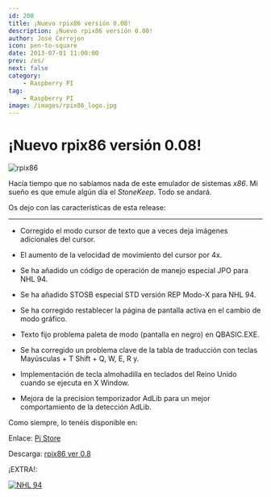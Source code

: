 ```yaml
---
id: 200
title: ¡Nuevo rpix86 versión 0.08!
description: ¡Nuevo rpix86 versión 0.08!
author: Jose Cerrejon
icon: pen-to-square
date: 2013-07-01 11:00:00
prev: /es/
next: false
category:
    - Raspberry PI
tag:
    - Raspberry PI
image: /images/rpix86_logo.jpg
---
```


# ¡Nuevo rpix86 versión 0.08!

![rpix86](/images/rpix86_logo.jpg)

Hacía tiempo que no sabíamos nada de este emulador de sistemas _x86_. Mi sueño es que emule algún día el _StoneKeep_. Todo se andará.

Os dejo con las características de esta release:

---

-   Corregido el modo cursor de texto que a veces deja imágenes adicionales del cursor.

-   El aumento de la velocidad de movimiento del cursor por 4x.

-   Se ha añadido un código de operación de manejo especial JPO para NHL 94.

-   Se ha añadido STOSB especial STD versión REP Modo-X para NHL 94.

-   Se ha corregido restablecer la página de pantalla activa en el cambio de modo gráfico.

-   Texto fijo problema paleta de modo (pantalla en negro) en QBASIC.EXE.

-   Se ha corregido un problema clave de la tabla de traducción con teclas Mayúsculas + T Shift + Q, W, E, R y.

-   Implementación de tecla almohadilla en teclados del Reino Unido cuando se ejecuta en X Window.

-   Mejora de la precision temporizador AdLib para un mejor comportamiento de la detección AdLib.

Como siempre, lo tenéis disponible en:

Enlace: [Pi Store](https://rpix86.patrickaalto.com/rdown.html)

Descarga: [rpix86 ver 0.8](https://rpix86.patrickaalto.com/rpix86.zip)

¡EXTRA!:

<a href="/res/nhl94.zip">![NHL 94](/images/2013/07/nhl94.jpg "¡Descarga y juega NHL '94!")</a>

